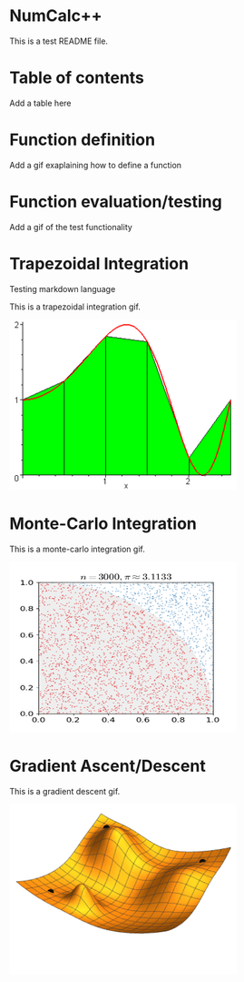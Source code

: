 # NumCalc++

This is a test README file.

# Table of contents

Add a table here

# Function definition

Add a gif exaplaining how to define a function

# Function evaluation/testing

Add a gif of the test functionality

# Trapezoidal Integration

Testing markdown language

This is a trapezoidal integration gif.

<!-- ![Trapz Image](img/trapezoidIntegration.gif) -->
<img src="img/trapezoidIntegration.gif" width="400" height="300"/>

# Monte-Carlo Integration

This is a monte-carlo integration gif.

<!-- ![Monte-Carlo Image](img/monteCarloIntegration.gif) -->
<img src="img/monteCarloIntegration.gif" width="400" height="300"/>

# Gradient Ascent/Descent

This is a gradient descent gif.

<!-- ![Gradient Image](img/gradientDescent.gif) -->
<img src="img/gradientDescent.gif" width="400" height="300"/>
